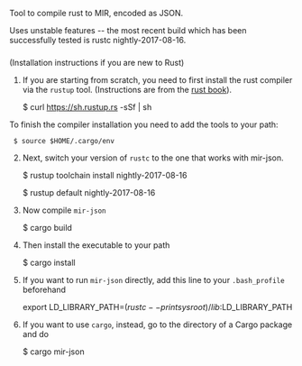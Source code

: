 Tool to compile rust to MIR, encoded as JSON.

Uses unstable features -- the most recent build which has been
successfully tested is rustc nightly-2017-08-16.

#####

(Installation instructions if you are new to Rust)

1. If you are starting from scratch, you need to first install the rust
compiler via the `rustup` tool. (Instructions are from the [rust
book](https://doc.rust-lang.org/book/2018-edition/ch01-01-installation.html)).

     $ curl https://sh.rustup.rs -sSf | sh

To finish the compiler installation you need to add the tools to your path:

     $ source $HOME/.cargo/env

2. Next, switch your version of `rustc` to the one that works with mir-json.

     $ rustup toolchain install nightly-2017-08-16

     $ rustup default nightly-2017-08-16

3. Now compile `mir-json`

     $ cargo build

4. Then install the executable to your path

     $ cargo install

5. If you want to run `mir-json` directly, add this line to your
`.bash_profile` beforehand

     export LD_LIBRARY_PATH=$(rustc --print sysroot)/lib:$LD_LIBRARY_PATH

6. If you want to use `cargo`, instead, go to the directory of a Cargo
package and do

     $ cargo mir-json
